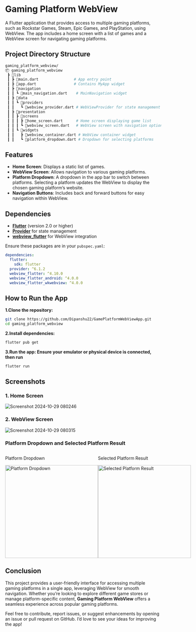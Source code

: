 # Gaming Platform WebView

A Flutter application that provides access to multiple gaming platforms, such as Rockstar Games, Steam, Epic Games, and PlayStation, using WebView. The app includes a home screen with a list of games and a WebView screen for navigating gaming platforms. 

## Project Directory Structure
```bash
gaming_platform_webview/
📦 gaming_platform_webview
 ┣ 📂lib
 ┃ ┣ 📜main.dart                # App entry point
 ┃ ┣ 📜app.dart                 # Contains MyApp widget
 ┃ ┣ 📂navigation
 ┃ ┃ ┗ 📜main_navigation.dart    # MainNavigation widget
 ┃ ┣ 📂data
 ┃ ┃ ┗ 📂providers
 ┃ ┃   ┗ 📜webview_provider.dart # WebViewProvider for state management
 ┃ ┣ 📂presentation
 ┃ ┃ ┣ 📂screens
 ┃ ┃ ┃ ┣ 📜home_screen.dart      # Home screen displaying game list
 ┃ ┃ ┃ ┗ 📜webview_screen.dart   # WebView screen with navigation options
 ┃ ┃ ┗ 📂widgets
 ┃ ┃   ┣ 📜webview_container.dart # WebView container widget
 ┃ ┃   ┗ 📜platform_dropdown.dart # Dropdown for selecting platforms
```


## Features

- **Home Screen**: Displays a static list of games.
- **WebView Screen**: Allows navigation to various gaming platforms.
- **Platform Dropdown**: A dropdown in the app bar to switch between platforms. Selecting a platform updates the WebView to display the chosen gaming platform’s website.
- **Navigation Buttons**: Includes back and forward buttons for easy navigation within WebView.

## Dependencies

- **[Flutter](https://flutter.dev)** (version 2.0 or higher)
- **[Provider](https://pub.dev/packages/provider)** for state management
- **[webview_flutter](https://pub.dev/packages/webview_flutter)** for WebView integration

Ensure these packages are in your `pubspec.yaml`:

```yaml
dependencies:
  flutter:
    sdk: flutter
  provider: ^6.1.2
  webview_flutter: ^4.10.0
  webview_flutter_android: ^4.0.0
  webview_flutter_wkwebview: ^4.0.0
```

## How to Run the App
**1.Clone the repository:**
```bash
git clone https://github.com/Dipanshu22/GamePlatformWebViewApp.git
cd gaming_platform_webview
```
**2.Install dependencies:**
```bash
flutter pub get
```
**3.Run the app: Ensure your emulator or physical device is connected, then run**
```bash
flutter run
```

## Screenshots

### 1. Home Screen
![Screenshot 2024-10-29 080246](https://github.com/user-attachments/assets/bfa5d6c9-fb41-49a2-9f2d-be9f1d18aa3f)


### 2. WebView Screen
![Screenshot 2024-10-29 080315](https://github.com/user-attachments/assets/fa8d142a-e50b-410c-b25d-cf86055b65b2)


### Platform Dropdown and Selected Platform Result

<div style="display: flex; justify-content: space-around;">
  <div>
    <p>Platform Dropdown</p>
    <img src="https://github.com/user-attachments/assets/a33395f4-7932-48e3-9c8e-80e0ffa0ea1e" alt="Platform Dropdown" width="300">
  </div>
  <div>
    <p>Selected Platform Result</p>
    <img src="https://github.com/user-attachments/assets/017b3fd5-71f5-401c-adb1-76cb38321fff" alt="Selected Platform Result" width="300">
  </div>
</div>

## Conclusion

This project provides a user-friendly interface for accessing multiple gaming platforms in a single app, leveraging WebView for smooth navigation. Whether you’re looking to explore different game stores or manage platform-specific content, **Gaming Platform WebView** offers a seamless experience across popular gaming platforms.

Feel free to contribute, report issues, or suggest enhancements by opening an issue or pull request on GitHub. I’d love to see your ideas for improving the app!
